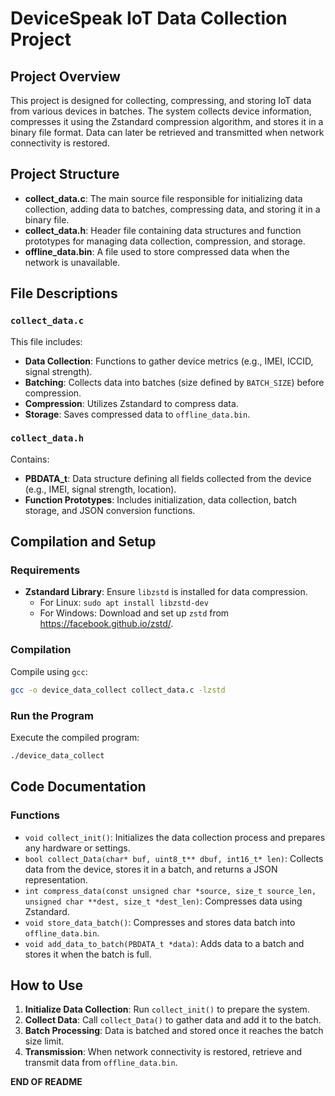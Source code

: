 
# DeviceSpeak IoT Data Collection Project

## Project Overview

This project is designed for collecting, compressing, and storing IoT data from various devices in batches. The system collects device information, compresses it using the Zstandard compression algorithm, and stores it in a binary file format. Data can later be retrieved and transmitted when network connectivity is restored.

## Project Structure

- **collect_data.c**: The main source file responsible for initializing data collection, adding data to batches, compressing data, and storing it in a binary file.
- **collect_data.h**: Header file containing data structures and function prototypes for managing data collection, compression, and storage.
- **offline_data.bin**: A file used to store compressed data when the network is unavailable.

## File Descriptions

### `collect_data.c`
This file includes:
- **Data Collection**: Functions to gather device metrics (e.g., IMEI, ICCID, signal strength).
- **Batching**: Collects data into batches (size defined by `BATCH_SIZE`) before compression.
- **Compression**: Utilizes Zstandard to compress data.
- **Storage**: Saves compressed data to `offline_data.bin`.

### `collect_data.h`
Contains:
- **PBDATA_t**: Data structure defining all fields collected from the device (e.g., IMEI, signal strength, location).
- **Function Prototypes**: Includes initialization, data collection, batch storage, and JSON conversion functions.

## Compilation and Setup

### Requirements
- **Zstandard Library**: Ensure `libzstd` is installed for data compression.
  - For Linux: `sudo apt install libzstd-dev`
  - For Windows: Download and set up `zstd` from https://facebook.github.io/zstd/.

### Compilation
Compile using `gcc`:
```bash
gcc -o device_data_collect collect_data.c -lzstd
```

### Run the Program
Execute the compiled program:
```bash
./device_data_collect
```

## Code Documentation

### Functions

- `void collect_init()`: Initializes the data collection process and prepares any hardware or settings.
- `bool collect_Data(char* buf, uint8_t** dbuf, int16_t* len)`: Collects data from the device, stores it in a batch, and returns a JSON representation.
- `int compress_data(const unsigned char *source, size_t source_len, unsigned char **dest, size_t *dest_len)`: Compresses data using Zstandard.
- `void store_data_batch()`: Compresses and stores data batch into `offline_data.bin`.
- `void add_data_to_batch(PBDATA_t *data)`: Adds data to a batch and stores it when the batch is full.

## How to Use

1. **Initialize Data Collection**: Run `collect_init()` to prepare the system.
2. **Collect Data**: Call `collect_Data()` to gather data and add it to the batch.
3. **Batch Processing**: Data is batched and stored once it reaches the batch size limit.
4. **Transmission**: When network connectivity is restored, retrieve and transmit data from `offline_data.bin`.



**END OF README**
